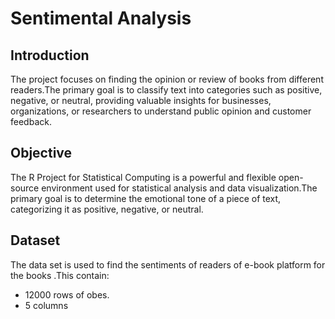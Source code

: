 # Sentimental Analysis 

## Introduction 
The project focuses on finding the opinion or review of books from different readers.The primary goal is to classify text into categories such as positive, negative, or neutral, providing valuable insights for businesses, organizations, or researchers to understand public opinion and customer feedback.

## Objective 
The R Project for Statistical Computing is a powerful and flexible open-source environment used for statistical analysis and data visualization.The primary goal is to determine the emotional tone of a piece of text, categorizing it as positive, negative, or neutral. 

## Dataset 
The data set is used to find the sentiments of readers of e-book platform for the books .This contain:
- 12000 rows of obes.
- 5 columns

## 
